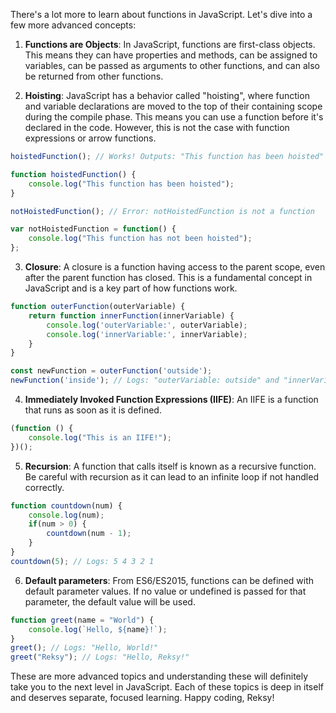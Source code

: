 There's a lot more to learn about functions in JavaScript. Let's dive into a few more advanced concepts:

1. **Functions are Objects**: In JavaScript, functions are first-class objects. This means they can have properties and methods, can be assigned to variables, can be passed as arguments to other functions, and can also be returned from other functions.

2. **Hoisting**: JavaScript has a behavior called "hoisting", where function and variable declarations are moved to the top of their containing scope during the compile phase. This means you can use a function before it's declared in the code. However, this is not the case with function expressions or arrow functions.

```javascript
hoistedFunction(); // Works! Outputs: "This function has been hoisted"

function hoistedFunction() {
    console.log("This function has been hoisted");
}

notHoistedFunction(); // Error: notHoistedFunction is not a function

var notHoistedFunction = function() {
    console.log("This function has not been hoisted");
};
```

3. **Closure**: A closure is a function having access to the parent scope, even after the parent function has closed. This is a fundamental concept in JavaScript and is a key part of how functions work.

```javascript
function outerFunction(outerVariable) {
    return function innerFunction(innerVariable) {
        console.log('outerVariable:', outerVariable);
        console.log('innerVariable:', innerVariable);
    }
}

const newFunction = outerFunction('outside');
newFunction('inside'); // Logs: "outerVariable: outside" and "innerVariable: inside"
```

4. **Immediately Invoked Function Expressions (IIFE)**: An IIFE is a function that runs as soon as it is defined.

```javascript
(function () {
    console.log("This is an IIFE!");
})();
```

5. **Recursion**: A function that calls itself is known as a recursive function. Be careful with recursion as it can lead to an infinite loop if not handled correctly.

```javascript
function countdown(num) {
    console.log(num);
    if(num > 0) {
        countdown(num - 1);
    }
}
countdown(5); // Logs: 5 4 3 2 1
```

6. **Default parameters**: From ES6/ES2015, functions can be defined with default parameter values. If no value or undefined is passed for that parameter, the default value will be used.

```javascript
function greet(name = "World") {
    console.log(`Hello, ${name}!`);
}
greet(); // Logs: "Hello, World!"
greet("Reksy"); // Logs: "Hello, Reksy!"
```

These are more advanced topics and understanding these will definitely take you to the next level in JavaScript. Each of these topics is deep in itself and deserves separate, focused learning. Happy coding, Reksy!